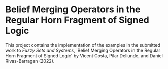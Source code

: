 # Belief Merging Operators in the Regular Horn Fragment of Signed Logic

This project contains the implementation of the examples in the submitted work to _Fuzzy Sets and Systems_, 'Belief Merging Operators in the Regular Horn Fragment of Signed Logic' by Vicent Costa, Pilar Dellunde, and Daniel Rivas-Barragan (2022).  
